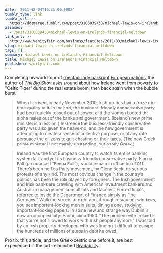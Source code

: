 ```yaml
---
date: '2011-02-04T16:21:00.000Z'
tumblr_type: link
tumblr_url: >-
  https://ddemaree.tumblr.com/post/3106039438/michael-lewis-on-irelands-financial-meltdown
aliases:
  - /post/3106039438/michael-lewis-on-irelands-financial-meltdown
link_url: >-
  http://www.vanityfair.com/business/features/2011/03/michael-lewis-ireland-201103?printable=true
slug: michael-lewis-on-irelands-financial-meltdown
tags: []
summary: Michael Lewis on Ireland's Financial Meltdown
title: Michael Lewis on Ireland's Financial Meltdown
publisher: vanityfair.com
---
```


Completing his world tour of [spectacularly bankrupt](http://www.vanityfair.com/politics/features/2009/04/iceland200904) [European nations](http://www.vanityfair.com/business/features/2010/10/greeks-bearing-bonds-201010?printable=true), the author of _The Big Short_ asks around about how Ireland went from poverty to "Celtic Tiger" during the real estate boom, then back again when the bubble burst:

> When I arrived, in early November 2010, Irish politics had a frozen-in-time quality to it. In Iceland, the business-friendly conservative party had been quickly tossed out of power, and the women booted the alpha males out of the banks and government. (Iceland’s new prime minister is a lesbian.) In Greece the business-friendly conservative party was also given the heave-ho, and the new government is attempting to create a sense of collective purpose, or at any rate persuade the citizens to quit cheating on their taxes. (The new Greek prime minister is not merely upstanding, but barely Greek.)

> Ireland was the first European country to watch its entire banking system fail, and yet its business-friendly conservative party, Fianna Fáil (pronounced “Feena Foil”), would remain in office into 2011. There’s been no Tea Party movement, no Glenn Beck, no serious protests of any kind. The most obvious change in the country’s politics has been the role played by foreigners. The Irish government and Irish banks are crawling with American investment bankers and Australian management consultants and faceless Euro-officials, referred to inside the Department of Finance simply as “the Germans.” Walk the streets at night and, through restaurant windows, you see important-looking men in suits, dining alone, studying important-looking papers. In some new and strange way Dublin is now an occupied city: Hanoi, circa 1950. “The problem with Ireland is that you’re not allowed to work with Irish people anymore,” I was told by an Irish property developer, who was finding it difficult to escape the hundreds of millions of euros in debt he owed.

Pro tip: this article, and the Greek-centric one before it, are best experienced in the just-relaunched [Readability](http://www.readability.com).